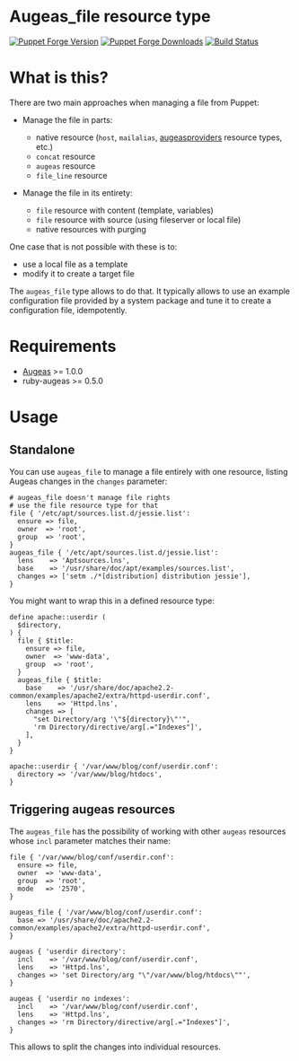 Augeas_file resource type
=========================

[![Puppet Forge Version](http://img.shields.io/puppetforge/v/camptocamp/augeas_file.svg)](https://forge.puppetlabs.com/camptocamp/augeas_file)
[![Puppet Forge Downloads](http://img.shields.io/puppetforge/dt/camptocamp/augeas_file.svg)](https://forge.puppetlabs.com/camptocamp/augeas_file)
[![Build Status](https://img.shields.io/travis/camptocamp/puppet-augeas_file/master.svg)](https://travis-ci.org/camptocamp/puppet-augeas_file)


# What is this?

There are two main approaches when managing a file from Puppet:

* Manage the file in parts:
  - native resource (`host`, `mailalias`, [augeasproviders](http://augeasproviders.com) resource types, etc.)
  - `concat` resource
  - `augeas` resource
  - `file_line` resource

* Manage the file in its entirety:
  - `file` resource with content (template, variables)
  - `file` resource with source (using fileserver or local file)
  - native resources with purging


One case that is not possible with these is to:
  - use a local file as a template
  - modify it to create a target file

The `augeas_file` type allows to do that. It typically allows to use
an example configuration file provided by a system package
and tune it to create a configuration file, idempotently.



# Requirements

- [Augeas](http://augeas.net) >= 1.0.0
- ruby-augeas >= 0.5.0

# Usage

## Standalone

You can use `augeas_file` to manage a file entirely with one resource, listing
Augeas changes in the `changes` parameter:

```puppet
# augeas_file doesn't manage file rights
# use the file resource type for that
file { '/etc/apt/sources.list.d/jessie.list':
  ensure => file,
  owner  => 'root',
  group  => 'root',
}
augeas_file { '/etc/apt/sources.list.d/jessie.list':
  lens    => 'Aptsources.lns',
  base    => '/usr/share/doc/apt/examples/sources.list',
  changes => ['setm ./*[distribution] distribution jessie'],
}
```

You might want to wrap this in a defined resource type:

```puppet
define apache::userdir (
  $directory,
) {
  file { $title:
    ensure => file,
    owner  => 'www-data',
    group  => 'root',
  }
  augeas_file { $title:
    base    => '/usr/share/doc/apache2.2-common/examples/apache2/extra/httpd-userdir.conf',
    lens    => 'Httpd.lns',
    changes => [
      "set Directory/arg '\"${directory}\"'",
      'rm Directory/directive/arg[.="Indexes"]',
    ],
  }
}

apache::userdir { '/var/www/blog/conf/userdir.conf':
  directory => '/var/www/blog/htdocs',
}
```


## Triggering augeas resources

The `augeas_file` has the possibility of working with other `augeas` resources whose `incl` parameter matches their name:


```puppet
file { '/var/www/blog/conf/userdir.conf':
  ensure => file,
  owner  => 'www-data',
  group  => 'root',
  mode   => '2570',
}

augeas_file { '/var/www/blog/conf/userdir.conf':
  base => '/usr/share/doc/apache2.2-common/examples/apache2/extra/httpd-userdir.conf',
}

augeas { 'userdir directory':
  incl    => '/var/www/blog/conf/userdir.conf',
  lens    => 'Httpd.lns',
  changes => 'set Directory/arg "\"/var/www/blog/htdocs\""',
}

augeas { 'userdir no indexes':
  incl    => '/var/www/blog/conf/userdir.conf',
  lens    => 'Httpd.lns',
  changes => 'rm Directory/directive/arg[.="Indexes"]',
}
```

This allows to split the changes into individual resources.
